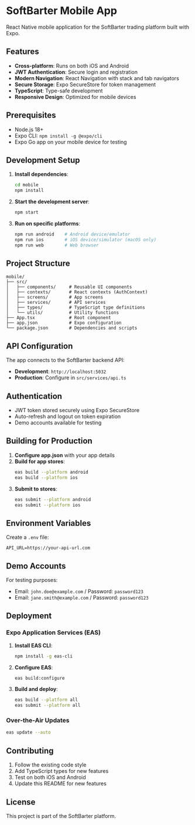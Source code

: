 # SoftBarter Mobile App

React Native mobile application for the SoftBarter trading platform built with Expo.

## Features

- **Cross-platform**: Runs on both iOS and Android
- **JWT Authentication**: Secure login and registration
- **Modern Navigation**: React Navigation with stack and tab navigators
- **Secure Storage**: Expo SecureStore for token management
- **TypeScript**: Type-safe development
- **Responsive Design**: Optimized for mobile devices

## Prerequisites

- Node.js 18+ 
- Expo CLI: `npm install -g @expo/cli`
- Expo Go app on your mobile device for testing

## Development Setup

1. **Install dependencies**:
   ```bash
   cd mobile
   npm install
   ```

2. **Start the development server**:
   ```bash
   npm start
   ```

3. **Run on specific platforms**:
   ```bash
   npm run android    # Android device/emulator
   npm run ios        # iOS device/simulator (macOS only)
   npm run web        # Web browser
   ```

## Project Structure

```
mobile/
├── src/
│   ├── components/     # Reusable UI components
│   ├── contexts/       # React contexts (AuthContext)
│   ├── screens/        # App screens
│   ├── services/       # API services
│   ├── types/          # TypeScript type definitions
│   └── utils/          # Utility functions
├── App.tsx             # Root component
├── app.json            # Expo configuration
└── package.json        # Dependencies and scripts
```

## API Configuration

The app connects to the SoftBarter backend API:
- **Development**: `http://localhost:5032`
- **Production**: Configure in `src/services/api.ts`

## Authentication

- JWT token stored securely using Expo SecureStore
- Auto-refresh and logout on token expiration
- Demo accounts available for testing

## Building for Production

1. **Configure app.json** with your app details
2. **Build for app stores**:
   ```bash
   eas build --platform android
   eas build --platform ios
   ```
3. **Submit to stores**:
   ```bash
   eas submit --platform android
   eas submit --platform ios
   ```

## Environment Variables

Create a `.env` file:
```
API_URL=https://your-api-url.com
```

## Demo Accounts

For testing purposes:
- Email: `john.doe@example.com` / Password: `password123`
- Email: `jane.smith@example.com` / Password: `password123`

## Deployment

### Expo Application Services (EAS)

1. **Install EAS CLI**:
   ```bash
   npm install -g eas-cli
   ```

2. **Configure EAS**:
   ```bash
   eas build:configure
   ```

3. **Build and deploy**:
   ```bash
   eas build --platform all
   eas submit --platform all
   ```

### Over-the-Air Updates

```bash
eas update --auto
```

## Contributing

1. Follow the existing code style
2. Add TypeScript types for new features
3. Test on both iOS and Android
4. Update this README for new features

## License

This project is part of the SoftBarter platform.
